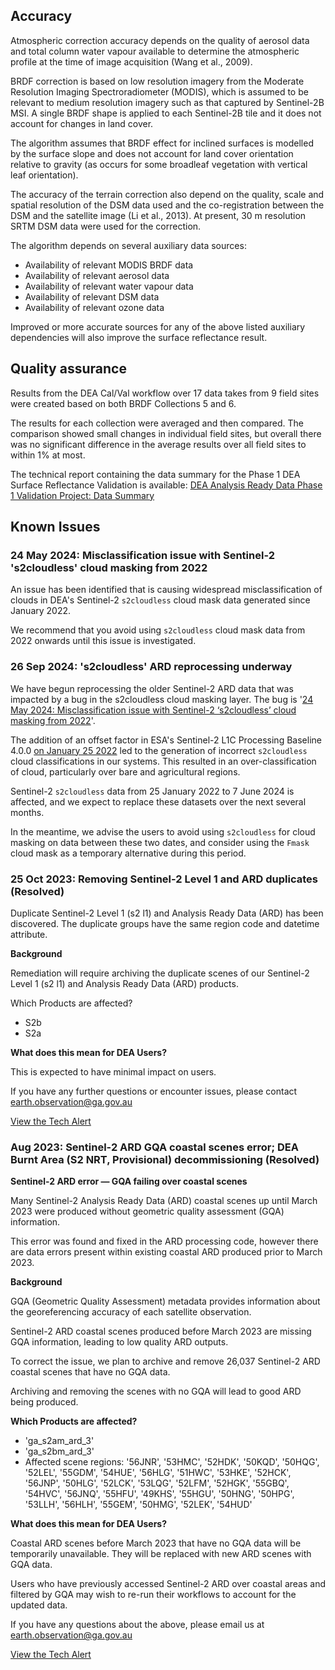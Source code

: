 ## Accuracy

Atmospheric correction accuracy depends on the quality of aerosol data and total column water vapour available to determine the atmospheric profile at the time of image acquisition (Wang et al., 2009).

BRDF correction is based on low resolution imagery from the Moderate Resolution Imaging Spectroradiometer (MODIS), which is assumed to be relevant to medium resolution imagery such as that captured by Sentinel-2B MSI. A single BRDF shape is applied to each Sentinel-2B tile and it does not account for changes in land cover. 

The algorithm assumes that BRDF effect for inclined surfaces is modelled by the surface slope and does not account for land cover orientation relative to gravity (as occurs for some broadleaf vegetation with vertical leaf orientation).

The accuracy of the terrain correction also depend on the quality, scale and spatial resolution of the DSM data used and the co-registration between the DSM and the satellite image (Li et al., 2013). At present, 30 m resolution SRTM DSM data were used for the correction.

The algorithm depends on several auxiliary data sources:
* Availability of relevant MODIS BRDF data
* Availability of relevant aerosol data
* Availability of relevant water vapour data
* Availability of relevant DSM data
* Availability of relevant ozone data

Improved or more accurate sources for any of the above listed auxiliary dependencies will also improve the surface reflectance result.

## Quality assurance

Results from the DEA Cal/Val workflow over 17 data takes from 9 field sites were created based on both BRDF Collections 5 and 6.

The results for each collection were averaged and then compared. The comparison showed small changes in individual field sites, but overall there was no significant difference in the average results over all field sites to within 1% at most.

The technical report containing the data summary for the Phase 1 DEA Surface Reflectance Validation is available: [DEA Analysis Ready Data Phase 1 Validation Project: Data Summary](http://pid.geoscience.gov.au/dataset/ga/145101)

## Known Issues

### 24 May 2024: Misclassification issue with Sentinel-2 's2cloudless' cloud masking from 2022

An issue has been identified that is causing widespread misclassification of clouds in DEA's Sentinel-2 `s2cloudless` cloud mask data generated since January 2022. 

We recommend that you avoid using `s2cloudless` cloud mask data from 2022 onwards until this issue is investigated. 

### 26 Sep 2024: 's2cloudless' ARD reprocessing underway

We have begun reprocessing the older Sentinel-2 ARD data that was impacted by a bug in the s2cloudless cloud masking layer. The bug is '[24 May 2024: Misclassification issue with Sentinel-2 ‘s2cloudless’ cloud masking from 2022](#may-2024-misclassification-issue-with-sentinel-2-s2cloudless-cloud-masking-from-2022)'.

The addition of an offset factor in ESA's Sentinel-2 L1C Processing Baseline 4.0.0 [on January 25 2022](https://sentiwiki.copernicus.eu/web/s2-processing) led to the generation of incorrect `s2cloudless` cloud classifications in our systems. This resulted in an over-classification of cloud, particularly over bare and agricultural regions.

Sentinel-2 `s2cloudless` data from 25 January 2022 to 7 June 2024 is affected, and we expect to replace these datasets over the next several months.

In the meantime, we advise the users to avoid using `s2cloudless` for cloud masking on data between these two dates, and consider using the `Fmask` cloud mask as a temporary alternative during this period.

### 25 Oct 2023: Removing Sentinel-2 Level 1 and ARD duplicates (Resolved)

Duplicate Sentinel-2 Level 1 (s2 l1) and Analysis Ready Data (ARD) has been discovered. The duplicate groups have the same region code and datetime attribute.

**Background**

Remediation will require archiving the duplicate scenes of our Sentinel-2 Level 1 (s2 l1) and Analysis Ready Data (ARD) products.

Which Products are affected?

* S2b
* S2a

**What does this mean for DEA Users?**

This is expected to have minimal impact on users.

If you have any further questions or encounter issues, please contact <earth.observation@ga.gov.au>

[View the Tech Alert](https://communication.ga.gov.au/link/id/zzzz65384bbe2a28c901Pzzzz61de67bd94bfe861/page.html)

### Aug 2023: Sentinel-2 ARD GQA coastal scenes error; DEA Burnt Area (S2 NRT, Provisional) decommissioning (Resolved)

**Sentinel-2 ARD error &mdash; GQA failing over coastal scenes**

Many Sentinel-2 Analysis Ready Data (ARD) coastal scenes up until March 2023 were produced without geometric quality assessment (GQA) information.

This error was found and fixed in the ARD processing code, however there are data errors present within existing coastal ARD produced prior to March 2023.

**Background**

GQA (Geometric Quality Assessment) metadata provides information about the georeferencing accuracy of each satellite observation.

Sentinel-2 ARD coastal scenes produced before March 2023 are missing GQA information, leading to low quality ARD outputs.

To correct the issue, we plan to archive and remove 26,037 Sentinel-2 ARD coastal scenes that have no GQA data.

Archiving and removing the scenes with no GQA will lead to good ARD being produced.

**Which Products are affected?**

* 'ga_s2am_ard_3'
* 'ga_s2bm_ard_3'
* Affected scene regions: '56JNR', '53HMC', '52HDK', '50KQD', '50HQG', '52LEL', '55GDM', '54HUE', '56HLG', '51HWC', '53HKE', '52HCK', '56JNP', '50HLG', '52LCK', '53LQG', '52LFM', '52HGK', '55GBQ', '54HVC', '56JNQ', '55HFU', '49KHS', '55HGU', '50HNG', '50HPG', '53LLH', '56HLH', '55GEM', '50HMG', '52LEK', '54HUD'

**What does this mean for DEA Users?**

Coastal ARD scenes before March 2023 that have no GQA data will be temporarily unavailable. They will be replaced with new ARD scenes with GQA data.

Users who have previously accessed Sentinel-2 ARD over coastal areas and filtered by GQA may wish to re-run their workflows to account for the updated data.

If you have any questions about the above, please email us at <earth.observation@ga.gov.au>

[View the Tech Alert](https://communication.ga.gov.au/pub/pubType/EO/pubID/zzzz64dc2b594744b162/interface.html)